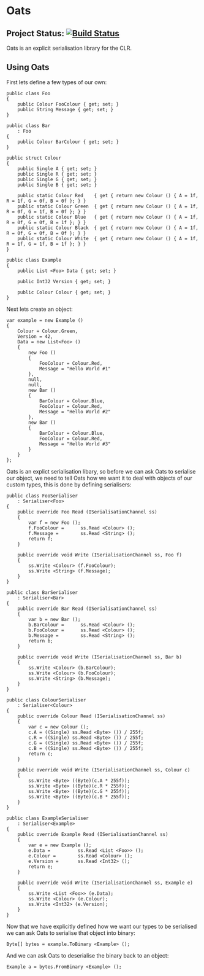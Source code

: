# Oats

## Project Status: [![Build Status](https://travis-ci.org/blimey3Dk/oats.png?branch=master)](https://travis-ci.org/blimey3D/oats)

Oats is an explicit serialisation library for the CLR.



## Using Oats

First lets define a few types of our own:

    public class Foo
    {
        public Colour FooColour { get; set; }
        public String Message { get; set; }
    }

    public class Bar
        : Foo
    {
        public Colour BarColour { get; set; }
    }

    public struct Colour
    {
        public Single A { get; set; }
        public Single R { get; set; }
        public Single G { get; set; }
        public Single B { get; set; }

        public static Colour Red    { get { return new Colour () { A = 1f, R = 1f, G = 0f, B = 0f }; } }
        public static Colour Green  { get { return new Colour () { A = 1f, R = 0f, G = 1f, B = 0f }; } }
        public static Colour Blue   { get { return new Colour () { A = 1f, R = 0f, G = 0f, B = 1f }; } }
        public static Colour Black  { get { return new Colour () { A = 1f, R = 0f, G = 0f, B = 0f }; } }
        public static Colour White  { get { return new Colour () { A = 1f, R = 1f, G = 1f, B = 1f }; } }
    }

    public class Example
    {
        public List <Foo> Data { get; set; }

        public Int32 Version { get; set; }

        public Colour Colour { get; set; }
    }

Next lets create an object:

    var example = new Example ()
    {
        Colour = Colour.Green,
        Version = 42,
        Data = new List<Foo> ()
        {
            new Foo ()
            {
                FooColour = Colour.Red,
                Message = "Hello World #1"
            },
            null,
            null,
            new Bar ()
            {
                BarColour = Colour.Blue,
                FooColour = Colour.Red,
                Message = "Hello World #2"
            },
            new Bar ()
            {
                BarColour = Colour.Blue,
                FooColour = Colour.Red,
                Message = "Hello World #3"
            }
        }
    };

Oats is an explict serialisation libary, so before we can ask Oats to serialise our object, we need to tell Oats how we want it to deal with objects of our custom types, this is done by defining serialisers:

    public class FooSerialiser
        : Serialiser<Foo>
    {
        public override Foo Read (ISerialisationChannel ss)
        {
            var f = new Foo ();
            f.FooColour =      ss.Read <Colour> ();
            f.Message =        ss.Read <String> ();
            return f;
        }

        public override void Write (ISerialisationChannel ss, Foo f)
        {
            ss.Write <Colour> (f.FooColour);
            ss.Write <String> (f.Message);
        }
    }

    public class BarSerialiser
        : Serialiser<Bar>
    {
        public override Bar Read (ISerialisationChannel ss)
        {
            var b = new Bar ();
            b.BarColour =      ss.Read <Colour> ();
            b.FooColour =      ss.Read <Colour> ();
            b.Message =        ss.Read <String> ();
            return b;
        }

        public override void Write (ISerialisationChannel ss, Bar b)
        {
            ss.Write <Colour> (b.BarColour);
            ss.Write <Colour> (b.FooColour);
            ss.Write <String> (b.Message);
        }
    }

    public class ColourSerialiser
        : Serialiser<Colour>
    {
        public override Colour Read (ISerialisationChannel ss)
        {
            var c = new Colour ();
            c.A = ((Single) ss.Read <Byte> ()) / 255f;
            c.R = ((Single) ss.Read <Byte> ()) / 255f;
            c.G = ((Single) ss.Read <Byte> ()) / 255f;
            c.B = ((Single) ss.Read <Byte> ()) / 255f;
            return c;
        }

        public override void Write (ISerialisationChannel ss, Colour c)
        {
            ss.Write <Byte> ((Byte)(c.A * 255f));
            ss.Write <Byte> ((Byte)(c.R * 255f));
            ss.Write <Byte> ((Byte)(c.G * 255f));
            ss.Write <Byte> ((Byte)(c.B * 255f));
        }
    }

    public class ExampleSerialiser
        : Serialiser<Example>
    {
        public override Example Read (ISerialisationChannel ss)
        {
            var e = new Example ();
            e.Data =          ss.Read <List <Foo>> ();
            e.Colour =        ss.Read <Colour> ();
            e.Version =       ss.Read <Int32> ();
            return e;
        }

        public override void Write (ISerialisationChannel ss, Example e)
        {
            ss.Write <List <Foo>> (e.Data);
            ss.Write <Colour> (e.Colour);
            ss.Write <Int32> (e.Version);
        }
    }

Now that we have explicitly defined how we want our types to be serialised we can ask Oats to serialise that object into binary:

    Byte[] bytes = example.ToBinary <Example> ();

And we can ask Oats to deserialise the binary back to an object:

    Example a = bytes.FromBinary <Example> ();
